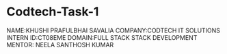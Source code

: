 # Codtech-Task-1
NAME:KHUSHI PRAFULBHAI SAVALIA
COMPANY:CODTECH IT SOLUTIONS
INTERN ID:CT08EME
DOMAIN:FULL STACK STACK DEVELOPMENT
MENTOR: NEELA SANTHOSH KUMAR
